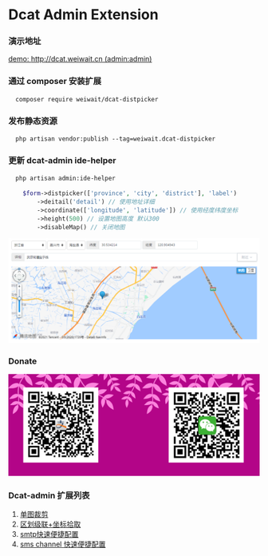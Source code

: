 # Dcat Admin Extension

### 演示地址
[demo: http://dcat.weiwait.cn (admin:admin)](http://dcat.weiwait.cn/admin/demo-distpickers/create 'user: admin psw: admin')

### 通过 composer 安装扩展
```shell
  composer require weiwait/dcat-distpicker
```
### 发布静态资源
```shell
  php artisan vendor:publish --tag=weiwait.dcat-distpicker
```

### 更新 dcat-admin ide-helper
```shell
  php artisan admin:ide-helper
```

```php
    $form->distpicker(['province', 'city', 'district'], 'label')
        ->deitail('detail') // 使用地址详细
        ->coordinate(['longitude', 'latitude']) // 使用经度纬度坐标
        ->height(500) // 设置地图高度 默认300
        ->disableMap() // 关闭地图
```

![示例图片](https://github.com/weiwait/images/blob/main/dcat-distpicker.png?raw=true)

### Donate
![示例图片](https://github.com/weiwait/images/blob/main/donate.png?raw=true)

### Dcat-admin 扩展列表
1. [单图裁剪](https://github.com/weiwait/dcat-cropper)
2. [区划级联+坐标拾取](https://github.com/weiwait/dcat-distpicker)
3. [smtp快速便捷配置](https://github.com/weiwait/dcat-smtp)
4. [sms channel 快速便捷配置](https://github.com/weiwait/dcat-easy-sms)
